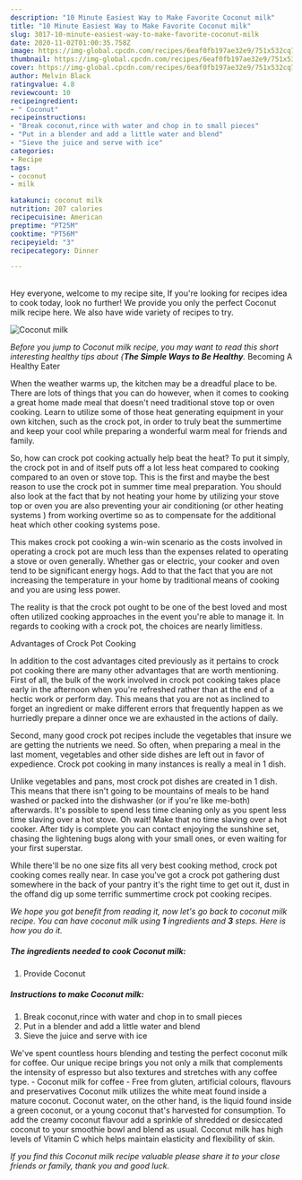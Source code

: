 ```yaml
---
description: "10 Minute Easiest Way to Make Favorite Coconut milk"
title: "10 Minute Easiest Way to Make Favorite Coconut milk"
slug: 3017-10-minute-easiest-way-to-make-favorite-coconut-milk
date: 2020-11-02T01:00:35.758Z
image: https://img-global.cpcdn.com/recipes/6eaf0fb197ae32e9/751x532cq70/coconut-milk-recipe-main-photo.jpg
thumbnail: https://img-global.cpcdn.com/recipes/6eaf0fb197ae32e9/751x532cq70/coconut-milk-recipe-main-photo.jpg
cover: https://img-global.cpcdn.com/recipes/6eaf0fb197ae32e9/751x532cq70/coconut-milk-recipe-main-photo.jpg
author: Melvin Black
ratingvalue: 4.8
reviewcount: 10
recipeingredient:
- " Coconut"
recipeinstructions:
- "Break coconut,rince with water and chop in to small pieces"
- "Put in a blender and add a little water and blend"
- "Sieve the juice and serve with ice"
categories:
- Recipe
tags:
- coconut
- milk

katakunci: coconut milk 
nutrition: 207 calories
recipecuisine: American
preptime: "PT25M"
cooktime: "PT56M"
recipeyield: "3"
recipecategory: Dinner

---
```

<br>
Hey everyone, welcome to my recipe site, If you're looking for recipes idea to cook today, look no further! We provide you only the perfect Coconut milk recipe here. We also have wide variety of recipes to try.
<br>


![Coconut milk](https://img-global.cpcdn.com/recipes/6eaf0fb197ae32e9/751x532cq70/coconut-milk-recipe-main-photo.jpg)

<i>Before you jump to Coconut milk recipe, you may want to read this short interesting healthy tips about {<strong>The Simple Ways to Be Healthy</strong>.</i>
Becoming A Healthy Eater


When the weather warms up, the kitchen may be a dreadful place to be. There are lots of things that you can do however, when it comes to cooking a great home made meal that doesn't need traditional stove top or oven cooking. Learn to utilize some of those heat generating equipment in your own kitchen, such as the crock pot, in order to truly beat the summertime and keep your cool while preparing a wonderful warm meal for friends and family.

So, how can crock pot cooking actually help beat the heat? To put it simply, the crock pot in and of itself puts off a lot less heat compared to cooking compared to an oven or stove top. This is the first and maybe the best reason to use the crock pot in summer time meal preparation. You should also look at the fact that by not heating your home by utilizing your stove top or oven you are also preventing your air conditioning (or other heating systems ) from working overtime so as to compensate for the additional heat which other cooking systems pose.

This makes crock pot cooking a win-win scenario as the costs involved in operating a crock pot are much less than the expenses related to operating a stove or oven generally. Whether gas or electric, your cooker and oven tend to be significant energy hogs. Add to that the fact that you are not increasing the temperature in your home by traditional means of cooking and you are using less power.

 The reality is that the crock pot ought to be one of the best loved and most often utilized cooking approaches in the event you're able to manage it. In regards to cooking with a crock pot, the choices are nearly limitless.  

Advantages of Crock Pot Cooking

In addition to the cost advantages cited previously as it pertains to crock pot cooking there are many other advantages that are worth mentioning. First of all, the bulk of the work involved in crock pot cooking takes place early in the afternoon when you're refreshed rather than at the end of a hectic work or perform day. This means that you are not as inclined to forget an ingredient or make different errors that frequently happen as we hurriedly prepare a dinner once we are exhausted in the actions of daily.

Second, many good crock pot recipes include the vegetables that insure we are getting the nutrients we need. So often, when preparing a meal in the last moment, vegetables and other side dishes are left out in favor of expedience. Crock pot cooking in many instances is really a meal in 1 dish.

 Unlike vegetables and pans, most crock pot dishes are created in 1 dish. This means that there isn't going to be mountains of meals to be hand washed or packed into the dishwasher (or if you're like me-both) afterwards. It's possible to spend less time cleaning only as you spent less time slaving over a hot stove. Oh wait! Make that no time slaving over a hot cooker. After tidy is complete you can contact enjoying the sunshine set, chasing the lightening bugs along with your small ones, or even waiting for your first superstar.

While there'll be no one size fits all very best cooking method, crock pot cooking comes really near. In case you've got a crock pot gathering dust somewhere in the back of your pantry it's the right time to get out it, dust in the offand dig up some terrific summertime crock pot cooking recipes.


<i>We hope you got benefit from reading it, now let's go back to coconut milk recipe. You can have coconut milk using <strong>1</strong> ingredients and <strong>3</strong> steps. Here is how you do it.
</i>

##### The ingredients needed to cook Coconut milk:

1. Provide  Coconut


##### Instructions to make Coconut milk:

1. Break coconut,rince with water and chop in to small pieces
1. Put in a blender and add a little water and blend
1. Sieve the juice and serve with ice


We&#39;ve spent countless hours blending and testing the perfect coconut milk for coffee. Our unique recipe brings you not only a milk that complements the intensity of espresso but also textures and stretches with any coffee type. - Coconut milk for coffee - Free from gluten, artificial colours, flavours and preservatives Coconut milk utilizes the white meat found inside a mature coconut. Coconut water, on the other hand, is the liquid found inside a green coconut, or a young coconut that&#39;s harvested for consumption. To add the creamy coconut flavour add a sprinkle of shredded or desiccated coconut to your smoothie bowl and blend as usual. Coconut milk has high levels of Vitamin C which helps maintain elasticity and flexibility of skin. 

<i>If you find this Coconut milk recipe valuable please share it to your close friends or family, thank you and good luck.</i>
